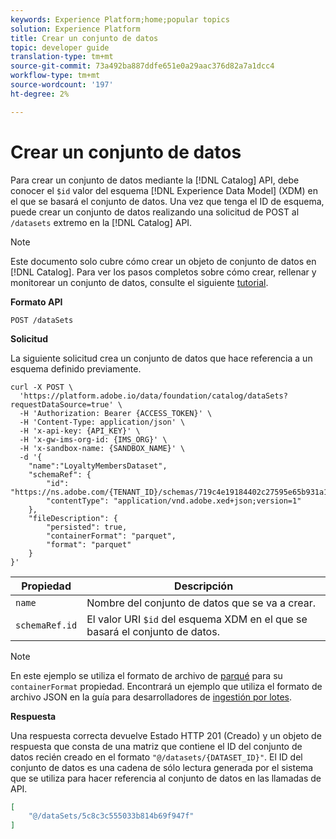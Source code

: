 ```yaml
---
keywords: Experience Platform;home;popular topics
solution: Experience Platform
title: Crear un conjunto de datos
topic: developer guide
translation-type: tm+mt
source-git-commit: 73a492ba887ddfe651e0a29aac376d82a7a1dcc4
workflow-type: tm+mt
source-wordcount: '197'
ht-degree: 2%

---
```



# Crear un conjunto de datos

Para crear un conjunto de datos mediante la [!DNL Catalog] API, debe conocer el `$id` valor del esquema [!DNL Experience Data Model] (XDM) en el que se basará el conjunto de datos. Una vez que tenga el ID de esquema, puede crear un conjunto de datos realizando una solicitud de POST al `/datasets` extremo en la [!DNL Catalog] API.

>[!NOTE]
>
>Este documento solo cubre cómo crear un objeto de conjunto de datos en [!DNL Catalog]. Para ver los pasos completos sobre cómo crear, rellenar y monitorear un conjunto de datos, consulte el siguiente [tutorial](../datasets/create.md).

**Formato API**

```HTTP
POST /dataSets
```

**Solicitud**

La siguiente solicitud crea un conjunto de datos que hace referencia a un esquema definido previamente.

```SHELL
curl -X POST \
  'https://platform.adobe.io/data/foundation/catalog/dataSets?requestDataSource=true' \
  -H 'Authorization: Bearer {ACCESS_TOKEN}' \
  -H 'Content-Type: application/json' \
  -H 'x-api-key: {API_KEY}' \
  -H 'x-gw-ims-org-id: {IMS_ORG}' \
  -H 'x-sandbox-name: {SANDBOX_NAME}' \
  -d '{
    "name":"LoyaltyMembersDataset",
    "schemaRef": {
        "id": "https://ns.adobe.com/{TENANT_ID}/schemas/719c4e19184402c27595e65b931a142b",
        "contentType": "application/vnd.adobe.xed+json;version=1"
    },
    "fileDescription": {
        "persisted": true,
        "containerFormat": "parquet",
        "format": "parquet"
    }
}'
```

| Propiedad | Descripción |
| --- | --- |
| `name` | Nombre del conjunto de datos que se va a crear. |
| `schemaRef.id` | El valor URI `$id` del esquema XDM en el que se basará el conjunto de datos. |

>[!NOTE]
>
>En este ejemplo se utiliza el formato de archivo de [parqué](https://parquet.apache.org/documentation/latest/) para su `containerFormat` propiedad. Encontrará un ejemplo que utiliza el formato de archivo JSON en la guía para desarrolladores de [ingestión por lotes](../../ingestion/batch-ingestion/api-overview.md).

**Respuesta**

Una respuesta correcta devuelve Estado HTTP 201 (Creado) y un objeto de respuesta que consta de una matriz que contiene el ID del conjunto de datos recién creado en el formato `"@/datasets/{DATASET_ID}"`. El ID del conjunto de datos es una cadena de sólo lectura generada por el sistema que se utiliza para hacer referencia al conjunto de datos en las llamadas de API.

```JSON
[
    "@/dataSets/5c8c3c555033b814b69f947f"
]
```
